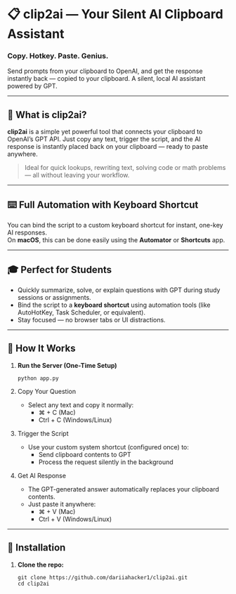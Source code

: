 # 📋 clip2ai — Your Silent AI Clipboard Assistant

### Copy. Hotkey. Paste. Genius.

Send prompts from your clipboard to OpenAI, and get the response instantly back — copied to your clipboard. A silent, local AI assistant powered by GPT.

---

## 🚀 What is clip2ai?

**clip2ai** is a simple yet powerful tool that connects your clipboard to OpenAI’s GPT API. Just copy any text, trigger the script, and the AI response is instantly placed back on your clipboard — ready to paste anywhere.

> Ideal for quick lookups, rewriting text, solving code or math problems — all without leaving your workflow.

---

## ⌨️ Full Automation with Keyboard Shortcut 

You can bind the script to a custom keyboard shortcut for instant, one-key AI responses.  
On **macOS**, this can be done easily using the **Automator** or **Shortcuts** app.

---

## 🎓 Perfect for Students

- Quickly summarize, solve, or explain questions with GPT during study sessions or assignments.
- Bind the script to a **keyboard shortcut** using automation tools (like AutoHotKey, Task Scheduler, or equivalent).
- Stay focused — no browser tabs or UI distractions.

---

## 🚀 How It Works

1. **Run the Server (One-Time Setup)**
   
   ```
   python app.py
   ```

2. Copy Your Question
   - Select any text and copy it normally:
     - ⌘ + C  (Mac)
     - Ctrl + C  (Windows/Linux)

3. Trigger the Script
   - Use your custom system shortcut (configured once) to:
     - Send clipboard contents to GPT
     - Process the request silently in the background

4. Get AI Response
   - The GPT-generated answer automatically replaces your clipboard contents.
   - Just paste it anywhere:
     - ⌘ + V  (Mac)
     - Ctrl + V  (Windows/Linux)

---

## 📄 Installation

1. **Clone the repo:**

   ```
   git clone https://github.com/dariiahacker1/clip2ai.git
   cd clip2ai
   ```
